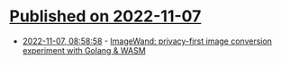 # [Published on 2022-11-07](index.md)

* [2022-11-07, 08:58:58](https://lobste.rs/s/oi4nfj/imagewand_privacy_first_image) - [ImageWand: privacy-first image conversion experiment with Golang & WASM](https://brunoluiz.net/blog/2022/aug/imagewand-privacy-first-image-conversion-experiment-with-golang-and-wasm/)
